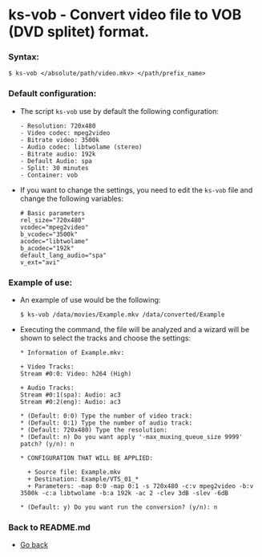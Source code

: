 ks-vob - Convert video file to VOB (DVD splitet) format.
========================================================

### Syntax:

```shell
$ ks-vob </absolute/path/video.mkv> </path/prefix_name>
```

### Default configuration:

  * The script `ks-vob` use by default the following configuration:
  
    ```shell
    - Resolution: 720x480
    - Video codec: mpeg2video
    - Bitrate video: 3500k
    - Audio codec: libtwolame (stereo)
    - Bitrate audio: 192k
    - Default Audio: spa
    - Split: 30 minutes
    - Container: vob
    ````
    
  * If you want to change the settings, you need to edit the `ks-vob` file and change the following variables:

    ```shell
    # Basic parameters
    rel_size="720x480"
    vcodec="mpeg2video"
    b_vcodec="3500k"
    acodec="libtwolame"
    b_acodec="192k"
    default_lang_audio="spa"
    v_ext="avi"
    ````
    
### Example of use:

  * An example of use would be the following:
  
    ```shell
    $ ks-vob /data/movies/Example.mkv /data/converted/Example
    ````
    
  * Executing the command, the file will be analyzed and a wizard will be shown to select the tracks and choose the settings:
  
    ```shell
    * Information of Example.mkv:

    + Video Tracks:
    Stream #0:0: Video: h264 (High)

    + Audio Tracks:
    Stream #0:1(spa): Audio: ac3
    Stream #0:2(eng): Audio: ac3

    * (Default: 0:0) Type the number of video track: 
    * (Default: 0:1) Type the number of audio track: 
    * (Default: 720x480) Type the resolution: 
    * (Default: n) Do you want apply '-max_muxing_queue_size 9999' patch? (y/n): n

    * CONFIGURATION THAT WILL BE APPLIED:

      + Source file: Example.mkv
      + Destination: Example/VTS_01_*
      + Parameters: -map 0:0 -map 0:1 -s 720x480 -c:v mpeg2video -b:v 3500k -c:a libtwolame -b:a 192k -ac 2 -clev 3dB -slev -6dB

    * (Default: y) Do you want run the conversion? (y/n): n
    ````
    
### Back to README.md
    
* [Go back](https://git.q3aql.dev/q3aql/ks-tools/src/branch/main/README.md)
  

